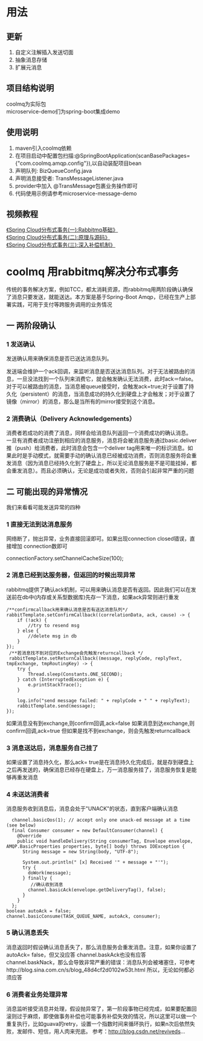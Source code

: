 # 用法

## 更新

1. 自定义注解插入发送切面
2. 抽象消息存储
3. 扩展元消息

## 项目结构说明  
coolmq为实际包  
microservice-demo们为spring-boot集成demo  

## 使用说明  
1. maven引入coolmq依赖  
2. 在项目启动中配置包扫描:@SpringBootApplication(scanBasePackages= {"com.coolmq.amqp.config"}),以自动装配项目bean  
3. 声明队列: BizQueueConfig.java  
4. 声明消息接受者: TransMessageListener.java  
5. provider中加入 @TransMessage包裹业务操作即可
6. 代码使用示例请参考microservice-message-demo

## 视频教程
[《Spring Cloud分布式事务(一):Rabbitmq基础》](https://segmentfault.com/l/1500000015339065)  
[《Spring Cloud分布式事务(二):原理与源码》](https://segmentfault.com/l/1500000012729662)  
[《Spring Cloud分布式事务(三):深入补偿机制》](https://segmentfault.com/l/1500000016673126)

# coolmq 用rabbitmq解决分布式事务
传统的事务解决方案，例如TCC，都太消耗资源，而rabbitmq用两阶段确认确保了消息只要发送，就能送达。本方案是基于Spring-Boot Amqp，已经在生产上部署实践，可用于支付等跨服务调用的业务情况

## 一 两阶段确认
### 1 发送确认
发送确认用来确保消息是否已送达消息队列。

发送端会维护一个ack回调，来监听消息是否送达消息队列。对于无法被路由的消息，一旦没法找到一个队列来消费它，就会触发确认无法消费，此时ack＝false。对于可以被路由的消息，当消息被queue接受时，会触发ack=true;对于设置了持久化（persistent）的消息，当消息成功的持久化到硬盘上才会触发；对于设置了镜像（mirror）的消息，那么是当所有的mirror接受到这个消息。

### 2 消费确认（Delivery Acknowledgements）
消费者若成功的消费了消息，同样会给消息队列返回一个消费成功的确认消息。
一旦有消费者成功注册到相应的消息服务，消息将会被消息服务通过basic.deliver推（push）给消费者，此时消息会包含一个deliver tag用来唯一的标识消息。如果此时是手动模式，就需要手动的确认消息已经被成功消费，否则消息服务将会重发消息（因为消息已经持久化到了硬盘上，所以无论消息服务是不是可能挂掉，都会重发消息）。而且必须确认，无论是成功或者失败，否则会引起非常严重的问题

## 二 可能出现的异常情况
我们来看看可能发送异常的四种
### 1 直接无法到达消息服务
网络断了，抛出异常，业务直接回滚即可。如果出现connection closed错误，直接增加 connection数即可
   
   connectionFactory.setChannelCacheSize(100);
### 2 消息已经到达服务器，但返回的时候出现异常
rabbitmq提供了确认ack机制，可以用来确认消息是否有返回。因此我们可以在发送前在db中(内存或关系型数据库)先存一下消息，如果ack异常则进行重发

    /**confirmcallback用来确认消息是否有送达消息队列*/     
    rabbitTemplate.setConfirmCallback((correlationData, ack, cause) -> {
        if (!ack) {
            //try to resend msg
        } else {
            //delete msg in db
        }
    });
     /**若消息找不到对应的Exchange会先触发returncallback */
     rabbitTemplate.setReturnCallback((message, replyCode, replyText, tmpExchange, tmpRoutingKey) -> {
        try {
            Thread.sleep(Constants.ONE_SECOND);
        } catch (InterruptedException e) {
            e.printStackTrace();
        }

        log.info("send message failed: " + replyCode + " " + replyText);
        rabbitTemplate.send(message);
    });
    
如果消息没有到exchange,则confirm回调,ack=false
如果消息到达exchange,则confirm回调,ack=true
但如果是找不到exchange，则会先触发returncallback

### 3 消息送达后，消息服务自己挂了
如果设置了消息持久化，那么ack= true是在消息持久化完成后，就是存到硬盘上之后再发送的，确保消息已经存在硬盘上，万一消息服务挂了，消息服务恢复是能够再重发消息

### 4 未送达消费者
消息服务收到消息后，消息会处于"UNACK"的状态，直到客户端确认消息

      channel.basicQos(1); // accept only one unack-ed message at a time (see below)
      final Consumer consumer = new DefaultConsumer(channel) {
        @Override
        public void handleDelivery(String consumerTag, Envelope envelope, AMQP.BasicProperties properties, byte[] body) throws IOException {
          String message = new String(body, "UTF-8");

          System.out.println(" [x] Received '" + message + "'");
          try {
            doWork(message);
          } finally {
             //确认收到消息
            channel.basicAck(envelope.getDeliveryTag(), false);
          }
        }
      };
    boolean autoAck = false;
    channel.basicConsume(TASK_QUEUE_NAME, autoAck, consumer);

### 5 确认消息丢失
消息返回时假设确认消息丢失了，那么消息服务会重发消息。注意，如果你设置了autoAck= false，但又没应答 channel.baskAck也没有应答 channel.baskNack，那么会导致非常严重的错误：消息队列会被堵塞住，可参考http://blog.sina.com.cn/s/blog_48d4cf2d0102w53t.html 所以，无论如何都必须应答

### 6 消费者业务处理异常
消息监听接受消息并处理，假设抛异常了，第一阶段事物已经完成，如果要配置回滚则过于麻烦，即使做事务补偿也可能事务补偿失效的情况，所以这里可以做一个重复执行，比如guava的retry，设置一个指数时间来循环执行，如果n次后依然失败，发邮件、短信，用人肉来兜底。
参考：http://blog.csdn.net/reviveds...
